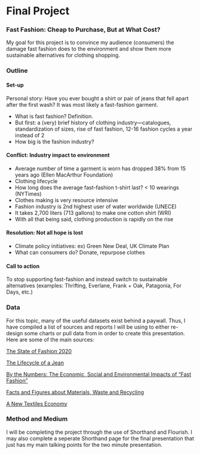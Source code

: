 # Final Project

### Fast Fashion: Cheap to Purchase, But at What Cost?
My goal for this project is to convince my audience (consumers) the damage fast fashion does to the environment and show them more sustainable alternatives for clothing shopping.

### Outline
#### Set-up
Personal story: Have you ever bought a shirt or pair of jeans that fell apart after the first wash? It was most likely a fast-fashion garment. 
- What is fast fashion? Definition.
- But first: a (very) brief history of clothing industry—catalogues, standardization of sizes, rise of fast fashion, 12-16 fashion cycles a year instead of 2
- How big is the fashion industry?


#### Conflict: Industry impact to environment
- Average number of time a garment is worn has dropped 38% from 15 years ago (Ellen MacArthur Foundation)
- Clothing lifecycle
- How long does the average fast-fashion t-shirt last? < 10 wearings (NYTimes)
- Clothes making is very resource intensive
- Fashion industry is 2nd highest user of water worldwide (UNECE)
- It takes 2,700 liters (713 gallons) to make one cotton shirt (WRI)
- With all that being said, clothing production is rapidly on the rise


#### Resolution: Not all hope is lost
- Climate policy initiatives: ex) Green New Deal, UK Climate Plan 
- What can consumers do? Donate, repurpose clothes

#### Call to action 
To stop supporting fast-fashion and instead switch to sustainable alternatives (examples: Thrifting, Everlane, Frank + Oak, Patagonia, For Days, etc.)
 


### Data
For this topic, many of the useful datasets exist behind a paywall. Thus, I have compiled a list of sources and reports I will be using to either re-design some charts or pull data from in order to create this presentation. Here are some of the main sources:

[The State of Fashion 2020](https://www.mckinsey.com/~/media/McKinsey/Industries/Retail/Our%20Insights/The%20state%20of%20fashion%202020%20Navigating%20uncertainty/The-State-of-Fashion-2020-final.ashx)

[The Lifecycle of a Jean](https://www.levistrauss.com/wp-content/uploads/2015/03/Full-LCA-Results-Deck-FINAL.pdf)

[By the Numbers: The Economic, Social and Environmental Impacts of “Fast Fashion”](https://www.wri.org/blog/2019/01/numbers-economic-social-and-environmental-impacts-fast-fashion)

[Facts and Figures about Materials, Waste and Recycling](https://www.epa.gov/facts-and-figures-about-materials-waste-and-recycling/textiles-material-specific-data#TextilesTableandGraph)

[A New Textiles Economy](https://www.ellenmacarthurfoundation.org/assets/downloads/publications/A-New-Textiles-Economy_Full-Report_Updated_1-12-17.pdf)


### Method and Medium
I will be completing the project through the use of Shorthand and Flourish. I may also complete a seperate Shorthand page for the final presentation that just has my main talking points for the two minute presentation. 

